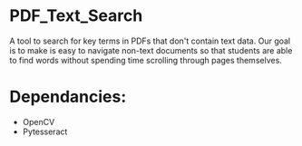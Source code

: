# PDF_Text_Search
A tool to search for key terms in PDFs that don't contain text data. Our goal is to make is easy to navigate non-text documents so that students are able to find words without spending time scrolling through pages themselves. 

# Dependancies:
- OpenCV
- Pytesseract



